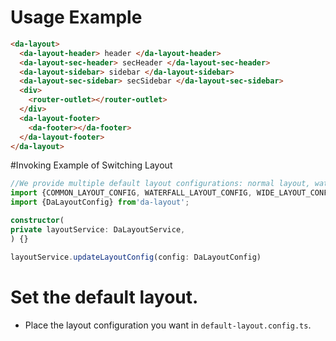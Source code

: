 # Usage Example

```html
<da-layout>
  <da-layout-header> header </da-layout-header>
  <da-layout-sec-header> secHeader </da-layout-sec-header>
  <da-layout-sidebar> sidebar </da-layout-sidebar>
  <da-layout-sec-sidebar> secSidebar </da-layout-sec-sidebar>
  <div>
    <router-outlet></router-outlet>
  </div>
  <da-layout-footer>
    <da-footer></da-footer>
  </da-layout-footer>
</da-layout>
```

#Invoking Example of Switching Layout

```ts
//We provide multiple default layout configurations: normal layout, waterfall layout, wide layout, top layout, left and right layout, and sidebar layout.
import {COMMON_LAYOUT_CONFIG, WATERFALL_LAYOUT_CONFIG, WIDE_LAYOUT_CONFIG} from'da-layout';
import {DaLayoutConfig} from'da-layout';

constructor(
private layoutService: DaLayoutService,
) {}

layoutService.updateLayoutConfig(config: DaLayoutConfig)
```

# Set the default layout.

+ Place the layout configuration you want in `default-layout.config.ts`.
